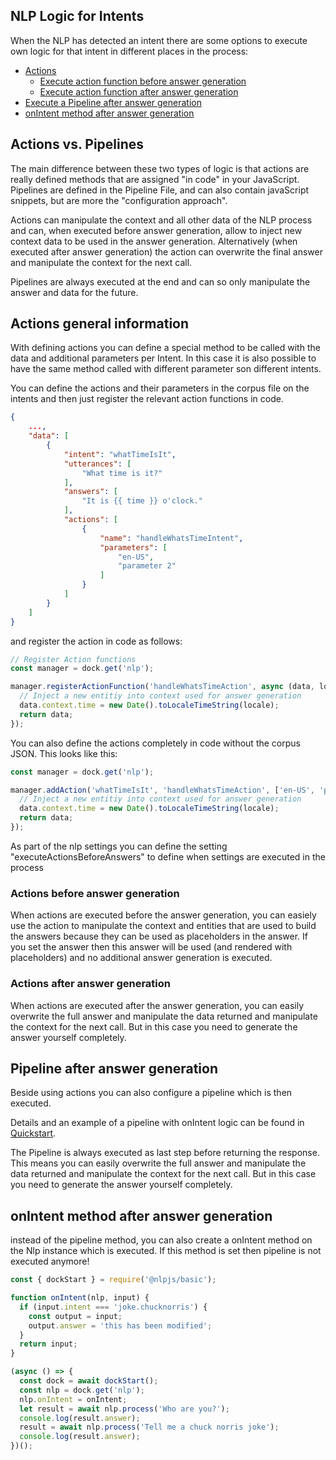 ## NLP Logic for Intents

When the NLP has detected an intent there are some options to execute own logic for that intent in different places in the process:

* [Actions](#actions-general-information)
  * [Execute action function before answer generation](#actions-before-answer-generation)
  * [Execute action function after answer generation](#actions-after-answer-generation)
* [Execute a Pipeline after answer generation](#pipeline-after-answer-generation)
* [onIntent method after answer generation](#onintent-method-after-answer-generation)

## Actions vs. Pipelines
The main difference between these two types of logic is that actions are really defined methods that are assigned "in code" in your JavaScript.
Pipelines are defined in the Pipeline File, and can also contain javaScript snippets, but are more the "configuration approach".

Actions can manipulate the context and all other data of the NLP process and can, when executed before answer generation, allow to inject new context data to be used in the answer generation.
Alternatively (when executed after answer generation) the action can overwrite the final answer and manipulate the context for the next call.

Pipelines are always executed at the end and can so only manipulate the answer and data for the future.

## Actions general information

With defining actions you can define a special method to be called with the data and additional parameters per Intent. In this case it is also possible to have the same method called with different parameter son different intents.

You can define the actions and their parameters in the corpus file on the intents and then just register the relevant action functions in code.

```json
{
    ...,
    "data": [
        {
            "intent": "whatTimeIsIt",
            "utterances": [
                "What time is it?"
            ],
            "answers": [
                "It is {{ time }} o'clock."
            ],
            "actions": [
                {
                    "name": "handleWhatsTimeIntent",
                    "parameters": [
                        "en-US",
                        "parameter 2"
                    ]
                }
            ]
        }
    ]
}
```

and register the action in code as follows:

```javascript
// Register Action functions
const manager = dock.get('nlp');

manager.registerActionFunction('handleWhatsTimeAction', async (data, locale, param2) => { 
  // Inject a new entitiy into context used for answer generation
  data.context.time = new Date().toLocaleTimeString(locale);
  return data;
});
```

You can also define the actions completely in code without the corpus JSON. This looks like this:

```javascript
const manager = dock.get('nlp');

manager.addAction('whatTimeIsIt', 'handleWhatsTimeAction', ['en-US', 'parameter 2'], async (data, locale, param2) => { 
  // Inject a new entitiy into context used for answer generation
  data.context.time = new Date().toLocaleTimeString(locale);
  return data;
});
```

As part of the nlp settings you can define the setting "executeActionsBeforeAnswers" to define when settings are executed in the process

### Actions before answer generation

When actions are executed before the answer generation, you can easiely use the action to manipulate the context and entities that are used to build the answers because they can be used as placeholders in the answer.
If you set the answer then this answer will be used (and rendered with placeholders) and no additional answer generation is executed.
### Actions after answer generation

When actions are executed after the answer generation, you can easily overwrite the full answer and manipulate the data returned and manipulate the context for the next call. But in this case you need to generate the answer yourself completely.

## Pipeline after answer generation

Beside using actions you can also configure a pipeline which is then executed.

Details and an example of a pipeline with onIntent logic can be found in [Quickstart](./quickstart.md#adding-logic-to-an-intent).

The Pipeline is always executed as last step before returning the response. This means you can easily overwrite the full answer and manipulate the data returned and manipulate the context for the next call. But in this case you need to generate the answer yourself completely.

## onIntent method after answer generation

instead of the pipeline method, you can also create a onIntent method on the Nlp instance which is executed. If this method is set then pipeline is not executed anymore!

```javascript
const { dockStart } = require('@nlpjs/basic');

function onIntent(nlp, input) {
  if (input.intent === 'joke.chucknorris') {
    const output = input;
    output.answer = 'this has been modified';
  }
  return input;
}

(async () => {
  const dock = await dockStart();
  const nlp = dock.get('nlp');
  nlp.onIntent = onIntent;
  let result = await nlp.process('Who are you?');
  console.log(result.answer);
  result = await nlp.process('Tell me a chuck norris joke');
  console.log(result.answer);
})();
```
